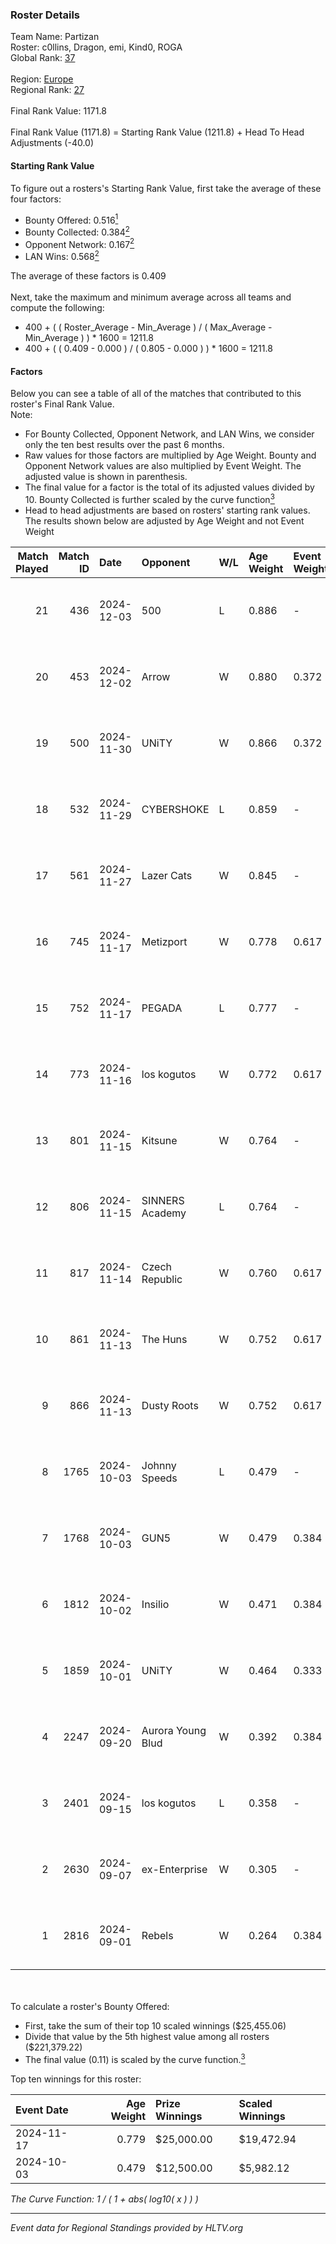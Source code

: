 ### Roster Details<br />
Team Name: Partizan<br />
Roster: c0llins, Dragon, emi, Kind0, ROGA<br />
Global Rank: [37](../../standings_global_2025_01_20.md)<br />
<br />
Region: [Europe]( ../../standings_europe_2025_01_20.md)<br />
Regional Rank: [27]( ../../standings_europe_2025_01_20.md)<br />
<br />
Final Rank Value:  1171.8<br />
<br />
Final Rank Value (1171.8) = Starting Rank Value (1211.8) + Head To Head Adjustments (-40.0)<br />

#### Starting Rank Value<br />
To figure out a rosters's Starting Rank Value, first take the average of these four factors:<br />
- Bounty Offered: 0.516[<sup>1</sup>](#table2)
- Bounty Collected: 0.384[<sup>2</sup>](#table1)
- Opponent Network: 0.167[<sup>2</sup>](#table1)
- LAN Wins: 0.568[<sup>2</sup>](#table1)

The average of these factors is 0.409<br />
<br />
Next, take the maximum and minimum average across all teams and compute the following:<br />
- 400 + ( ( Roster_Average - Min_Average ) / ( Max_Average - Min_Average ) ) * 1600 = 1211.8
- 400 + ( ( 0.409 - 0.000 ) / ( 0.805 - 0.000 ) ) * 1600 = 1211.8


#### Factors<br />
Below you can see a table of all of the matches that contributed to this roster's Final Rank Value.<br />
Note:<br />

- For Bounty Collected, Opponent Network, and LAN Wins, we consider only the ten best results over the past 6 months.
- Raw values for those factors are multiplied by Age Weight. Bounty and Opponent Network values are also multiplied by Event Weight. The adjusted value is shown in parenthesis.
- The final value for a factor is the total of its adjusted values divided by 10. Bounty Collected is further scaled by the curve function[<sup>3</sup>](#curveFunction)
- Head to head adjustments are based on rosters' starting rank values. The results shown below are adjusted by Age Weight and not Event Weight
<span id="table1"></span><br />


| Match Played | Match ID | Date       | Opponent          | W/L | Age Weight | Event Weight | Bounty Collected | Opponent Network | LAN Wins  | H2H Adj. | Roster                              |
| -: | -: | :- | :- | :- | :- | :- | :- | :- | :- | -: | :- |
|           21 |      436 | 2024-12-03 | 500               | L   | 0.886      | -            | -                | -                | -         |   -18.64 | c0llins, Dragon, emi, Kind0, ROGA   |
|           20 |      453 | 2024-12-02 | Arrow             | W   | 0.880      | 0.372        | 0.027 (0.009)    | 0.163 (0.053)    | 0 (0.000) |     3.61 | c0llins, Dragon, emi, Kind0, ROGA   |
|           19 |      500 | 2024-11-30 | UNiTY             | W   | 0.866      | 0.372        | 0.070 (0.023)    | 0.279 (0.090)    | 0 (0.000) |     5.05 | c0llins, Dragon, emi, Kind0, ROGA   |
|           18 |      532 | 2024-11-29 | CYBERSHOKE        | L   | 0.859      | -            | -                | -                | -         |   -23.59 | c0llins, Dragon, emi, Kind0, ROGA   |
|           17 |      561 | 2024-11-27 | Lazer Cats        | W   | 0.845      | -            | -                | -                | 0 (0.000) |     1.18 | c0llins, Dragon, emi, Kind0, ROGA   |
|           16 |      745 | 2024-11-17 | Metizport         | W   | 0.778      | 0.617        | 0.182 (0.088)    | 0.793 (0.381)    | 1 (0.778) |    14.56 | c0llins, choiv7, Dragon, emi, Kind0 |
|           15 |      752 | 2024-11-17 | PEGADA            | L   | 0.777      | -            | -                | -                | -         |   -12.59 | c0llins, choiv7, Dragon, emi, Kind0 |
|           14 |      773 | 2024-11-16 | los kogutos       | W   | 0.772      | 0.617        | 0.071 (0.034)    | 0.836 (0.398)    | 1 (0.772) |     6.34 | c0llins, choiv7, Dragon, emi, Kind0 |
|           13 |      801 | 2024-11-15 | Kitsune           | W   | 0.764      | -            | -                | -                | 1 (0.764) |     0.58 | c0llins, choiv7, Dragon, emi, Kind0 |
|           12 |      806 | 2024-11-15 | SINNERS Academy   | L   | 0.764      | -            | -                | -                | -         |   -21.98 | c0llins, choiv7, Dragon, emi, Kind0 |
|           11 |      817 | 2024-11-14 | Czech Republic    | W   | 0.760      | 0.617        | -                | 0.116 (0.054)    | 1 (0.760) |     1.34 | c0llins, choiv7, Dragon, emi, Kind0 |
|           10 |      861 | 2024-11-13 | The Huns          | W   | 0.752      | 0.617        | 0.056 (0.026)    | 0.359 (0.167)    | 1 (0.752) |     5.73 | c0llins, choiv7, Dragon, emi, Kind0 |
|            9 |      866 | 2024-11-13 | Dusty Roots       | W   | 0.752      | 0.617        | 0.016 (0.007)    | 0.352 (0.164)    | 1 (0.752) |     2.33 | c0llins, choiv7, Dragon, emi, Kind0 |
|            8 |     1765 | 2024-10-03 | Johnny Speeds     | L   | 0.479      | -            | -                | -                | -         |   -11.06 | c0llins, Dragon, emi, Kind0, ROGA   |
|            7 |     1768 | 2024-10-03 | GUN5              | W   | 0.479      | 0.384        | 0.225 (0.041)    | 1.000 (0.184)    | 0 (0.000) |     5.02 | c0llins, Dragon, emi, Kind0, ROGA   |
|            6 |     1812 | 2024-10-02 | Insilio           | W   | 0.471      | 0.384        | -                | 0.296 (0.054)    | -         |     1.71 | c0llins, Dragon, emi, Kind0, ROGA   |
|            5 |     1859 | 2024-10-01 | UNiTY             | W   | 0.464      | 0.333        | 0.070 (0.011)    | -                | -         |     2.77 | c0llins, Dragon, emi, Kind0, ROGA   |
|            4 |     2247 | 2024-09-20 | Aurora Young Blud | W   | 0.392      | 0.384        | 0.045 (0.007)    | 0.837 (0.126)    | -         |     2.19 | c0llins, Dragon, emi, Kind0, ROGA   |
|            3 |     2401 | 2024-09-15 | los kogutos       | L   | 0.358      | -            | -                | -                | -         |    -6.62 | c0llins, Dragon, emi, Kind0, ROGA   |
|            2 |     2630 | 2024-09-07 | ex-Enterprise     | W   | 0.305      | -            | -                | -                | -         |     1.17 | Dragon, emi, Kind0, ROGA, xicoz     |
|            1 |     2816 | 2024-09-01 | Rebels            | W   | 0.264      | 0.384        | 0.034 (0.003)    | -                | -         |     0.88 | c0llins, Dragon, emi, Kind0, ROGA   |

<br />
<span id="table2"></span><br />
To calculate a roster's Bounty Offered:<br />

- First, take the sum of their top 10 scaled winnings ($25,455.06)
- Divide that value by the 5th highest value among all rosters ($221,379.22)
- The final value (0.11) is scaled by the curve function.[<sup>3</sup>](#curveFunction)

Top ten winnings for this roster:<br />

| Event Date | Age Weight | Prize Winnings | Scaled Winnings |
| :- | -: | :- | :- |
| 2024-11-17 |      0.779 | $25,000.00     | $19,472.94      |
| 2024-10-03 |      0.479 | $12,500.00     | $5,982.12       |


<span id="curveFunction"></span>_The Curve Function: 1 / ( 1 + abs( log10( x ) ) )_<br />

---
_Event data for Regional Standings provided by HLTV.org_<br />
